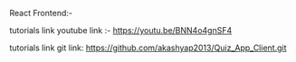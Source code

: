 React Frontend:-

tutorials link youtube link :- https://youtu.be/BNN4o4gnSF4

tutorials link git link: https://github.com/akashyap2013/Quiz_App_Client.git

